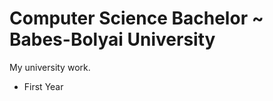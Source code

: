 # Computer Science Bachelor ~ Babes-Bolyai University
My university work.

<ul>
  
  <li>First Year

  </li>
  
</ul>
